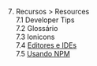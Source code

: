 7. Recursos > Resources  
7.1 Developer Tips  
7.2 Glossário  
7.3 Ionicons  
7.4 [Editores e IDEs](07d-editors-and-ides.md)  
7.5 [Usando NPM](07e-using-npm.md) 
